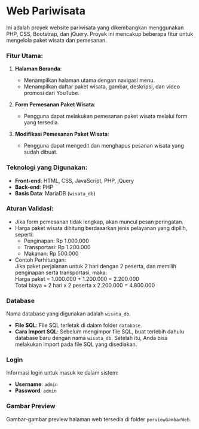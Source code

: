 # Web Pariwisata

Ini adalah proyek website pariwisata yang dikembangkan menggunakan PHP, CSS, Bootstrap, dan jQuery. Proyek ini mencakup beberapa fitur untuk mengelola paket wisata dan pemesanan.

### Fitur Utama:
1. **Halaman Beranda**:  
   - Menampilkan halaman utama dengan navigasi menu.
   - Menampilkan daftar paket wisata, gambar, deskripsi, dan video promosi dari YouTube.

2. **Form Pemesanan Paket Wisata**:  
   - Pengguna dapat melakukan pemesanan paket wisata melalui form yang tersedia.
   
3. **Modifikasi Pemesanan Paket Wisata**:  
   - Pengguna dapat mengedit dan menghapus pesanan wisata yang sudah dibuat.

### Teknologi yang Digunakan:
- **Front-end**: HTML, CSS, JavaScript, PHP, jQuery
- **Back-end**: PHP
- **Basis Data**: MariaDB (`wisata_db`)

### Aturan Validasi:
- Jika form pemesanan tidak lengkap, akan muncul pesan peringatan.
- Harga paket wisata dihitung berdasarkan jenis pelayanan yang dipilih, seperti:
  - Penginapan: Rp 1.000.000
  - Transportasi: Rp 1.200.000
  - Makanan: Rp 500.000
- Contoh Perhitungan:  
  Jika paket perjalanan untuk 2 hari dengan 2 peserta, dan memilih penginapan serta transportasi, maka:  
  Harga paket = 1.000.000 + 1.200.000 = 2.200.000  
  Total biaya = 2 hari x 2 peserta x 2.200.000 = 4.800.000

### Database
Nama database yang digunakan adalah `wisata_db`.  
- **File SQL**: File SQL terletak di dalam folder `database`.  
- **Cara Import SQL**: Sebelum mengimpor file SQL, buat terlebih dahulu database baru dengan nama `wisata_db`. Setelah itu, Anda bisa melakukan import pada file SQL yang disediakan.

### Login
Informasi login untuk masuk ke dalam sistem:  
- **Username**: `admin`  
- **Password**: `admin`

### Gambar Preview
Gambar-gambar preview halaman web tersedia di folder `perviewGambarWeb`.
